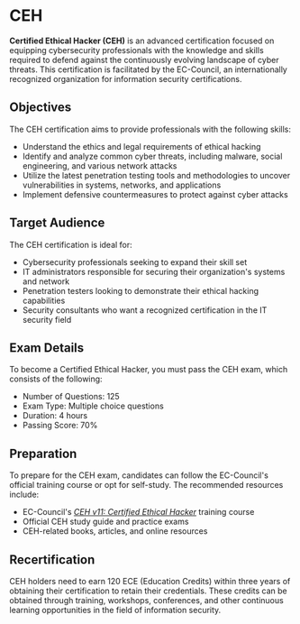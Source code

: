 # CEH

**Certified Ethical Hacker (CEH)** is an advanced certification focused on equipping cybersecurity professionals with the knowledge and skills required to defend against the continuously evolving landscape of cyber threats. This certification is facilitated by the EC-Council, an internationally recognized organization for information security certifications.

## Objectives

The CEH certification aims to provide professionals with the following skills:

- Understand the ethics and legal requirements of ethical hacking
- Identify and analyze common cyber threats, including malware, social engineering, and various network attacks
- Utilize the latest penetration testing tools and methodologies to uncover vulnerabilities in systems, networks, and applications
- Implement defensive countermeasures to protect against cyber attacks

## Target Audience

The CEH certification is ideal for:

- Cybersecurity professionals seeking to expand their skill set
- IT administrators responsible for securing their organization's systems and network
- Penetration testers looking to demonstrate their ethical hacking capabilities
- Security consultants who want a recognized certification in the IT security field

## Exam Details

To become a Certified Ethical Hacker, you must pass the CEH exam, which consists of the following:

- Number of Questions: 125
- Exam Type: Multiple choice questions
- Duration: 4 hours
- Passing Score: 70%

## Preparation

To prepare for the CEH exam, candidates can follow the EC-Council's official training course or opt for self-study. The recommended resources include:

- EC-Council's [_CEH v11: Certified Ethical Hacker_](https://www.eccouncil.org/programs/certified-ethical-hacker-ceh/) training course
- Official CEH study guide and practice exams
- CEH-related books, articles, and online resources

## Recertification

CEH holders need to earn 120 ECE (Education Credits) within three years of obtaining their certification to retain their credentials. These credits can be obtained through training, workshops, conferences, and other continuous learning opportunities in the field of information security.